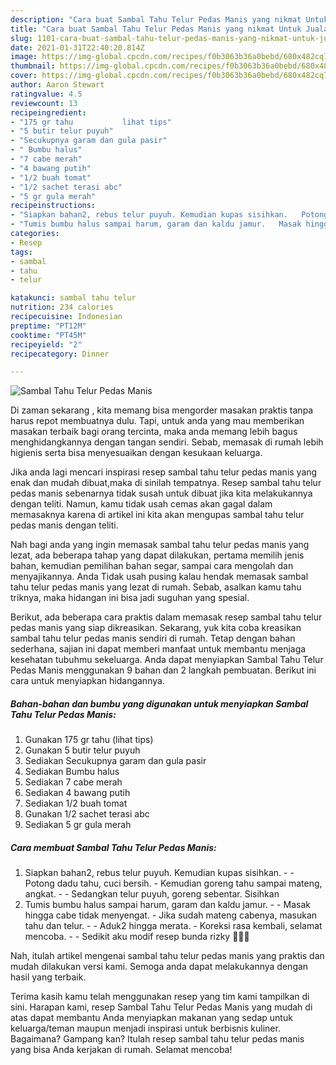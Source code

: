 ```yaml
---
description: "Cara buat Sambal Tahu Telur Pedas Manis yang nikmat Untuk Jualan"
title: "Cara buat Sambal Tahu Telur Pedas Manis yang nikmat Untuk Jualan"
slug: 1101-cara-buat-sambal-tahu-telur-pedas-manis-yang-nikmat-untuk-jualan
date: 2021-01-31T22:40:20.814Z
image: https://img-global.cpcdn.com/recipes/f0b3063b36a0bebd/680x482cq70/sambal-tahu-telur-pedas-manis-foto-resep-utama.jpg
thumbnail: https://img-global.cpcdn.com/recipes/f0b3063b36a0bebd/680x482cq70/sambal-tahu-telur-pedas-manis-foto-resep-utama.jpg
cover: https://img-global.cpcdn.com/recipes/f0b3063b36a0bebd/680x482cq70/sambal-tahu-telur-pedas-manis-foto-resep-utama.jpg
author: Aaron Stewart
ratingvalue: 4.5
reviewcount: 13
recipeingredient:
- "175 gr tahu           lihat tips"
- "5 butir telur puyuh"
- "Secukupnya garam dan gula pasir"
- " Bumbu halus"
- "7 cabe merah"
- "4 bawang putih"
- "1/2 buah tomat"
- "1/2 sachet terasi abc"
- "5 gr gula merah"
recipeinstructions:
- "Siapkan bahan2, rebus telur puyuh. Kemudian kupas sisihkan.   Potong dadu tahu, cuci bersih.  Kemudian goreng tahu sampai mateng, angkat.   Sedangkan telur puyuh, goreng sebentar. Sisihkan"
- "Tumis bumbu halus sampai harum, garam dan kaldu jamur.   Masak hingga cabe tidak menyengat.  Jika sudah mateng cabenya, masukan tahu dan telur.   Aduk2 hingga merata.  Koreksi rasa kembali, selamat mencoba.   Sedikit aku modif resep bunda rizky 🙏🏻🤗"
categories:
- Resep
tags:
- sambal
- tahu
- telur

katakunci: sambal tahu telur 
nutrition: 234 calories
recipecuisine: Indonesian
preptime: "PT12M"
cooktime: "PT45M"
recipeyield: "2"
recipecategory: Dinner

---
```



![Sambal Tahu Telur Pedas Manis](https://img-global.cpcdn.com/recipes/f0b3063b36a0bebd/680x482cq70/sambal-tahu-telur-pedas-manis-foto-resep-utama.jpg)

Di zaman  sekarang , kita memang bisa mengorder masakan praktis tanpa harus repot membuatnya dulu. Tapi, untuk anda yang mau memberikan masakan terbaik bagi orang tercinta, maka anda memang lebih bagus menghidangkannya dengan tangan sendiri. Sebab, memasak di rumah lebih higienis serta bisa menyesuaikan dengan kesukaan keluarga.

Jika anda lagi mencari inspirasi resep sambal tahu telur pedas manis yang enak dan mudah dibuat,maka di sinilah tempatnya. Resep sambal tahu telur pedas manis  sebenarnya tidak susah untuk dibuat jika kita melakukannya dengan teliti. Namun, kamu tidak usah cemas akan gagal dalam memasaknya 
karena di artikel ini kita akan mengupas sambal tahu telur pedas manis dengan teliti.  



Nah bagi anda yang ingin memasak sambal tahu telur pedas manis yang lezat, ada beberapa tahap yang dapat dilakukan, pertama memilih jenis bahan, kemudian pemilihan bahan segar, sampai cara mengolah dan menyajikannya. Anda Tidak usah pusing kalau hendak memasak sambal tahu telur pedas manis yang lezat di rumah. Sebab, asalkan kamu  tahu triknya, maka hidangan ini bisa jadi suguhan yang spesial.

Berikut, ada beberapa cara praktis  dalam memasak resep sambal tahu telur pedas manis yang siap dikreasikan. Sekarang, yuk kita coba kreasikan sambal tahu telur pedas manis sendiri di rumah. Tetap dengan bahan sederhana, sajian ini dapat memberi manfaat untuk membantu menjaga kesehatan tubuhmu sekeluarga. Anda dapat menyiapkan Sambal Tahu Telur Pedas Manis menggunakan 9 bahan dan 2 langkah pembuatan. Berikut ini cara untuk menyiapkan hidangannya.

<!--inarticleads1-->

##### Bahan-bahan dan bumbu yang digunakan untuk menyiapkan Sambal Tahu Telur Pedas Manis:

1. Gunakan 175 gr tahu           (lihat tips)
1. Gunakan 5 butir telur puyuh
1. Sediakan Secukupnya garam dan gula pasir
1. Sediakan  Bumbu halus
1. Sediakan 7 cabe merah
1. Sediakan 4 bawang putih
1. Sediakan 1/2 buah tomat
1. Gunakan 1/2 sachet terasi abc
1. Sediakan 5 gr gula merah




<!--inarticleads2-->

##### Cara membuat Sambal Tahu Telur Pedas Manis:

1. Siapkan bahan2, rebus telur puyuh. Kemudian kupas sisihkan.  -  - Potong dadu tahu, cuci bersih.  - Kemudian goreng tahu sampai mateng, angkat.  -  - Sedangkan telur puyuh, goreng sebentar. Sisihkan
1. Tumis bumbu halus sampai harum, garam dan kaldu jamur.  -  - Masak hingga cabe tidak menyengat.  - Jika sudah mateng cabenya, masukan tahu dan telur.  -  - Aduk2 hingga merata.  - Koreksi rasa kembali, selamat mencoba.  -  - Sedikit aku modif resep bunda rizky 🙏🏻🤗




Nah, itulah artikel mengenai  sambal tahu telur pedas manis  yang praktis dan mudah dilakukan versi kami. Semoga anda dapat melakukannya dengan hasil yang terbaik. 

Terima kasih kamu telah menggunakan resep yang tim kami tampilkan di sini. Harapan kami, resep  Sambal Tahu Telur Pedas Manis yang mudah di atas dapat membantu Anda menyiapkan makanan yang sedap untuk keluarga/teman maupun menjadi inspirasi untuk berbisnis kuliner. Bagaimana? Gampang kan? Itulah resep sambal tahu telur pedas manis yang bisa Anda kerjakan di rumah. Selamat mencoba!


